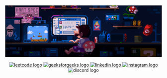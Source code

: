 ![GIF](Readme_assets/225813708-98b745f2-7d22-48cf-9150-083f1b00d6c9.gif)

<div align="Center">
  
<a href="https://leetcode.com/u/akhilthirunalveli/" target="_blank">
    <img src="https://img.shields.io/static/v1?message=LeetCode&logo=leetcode&label=&color=FFA116&logoColor=white&labelColor=&style=for-the-badge" height="35" alt="leetcode logo" /></a>
  <a href="https://www.geeksforgeeks.org/" target="_blank">
    <img src="https://img.shields.io/static/v1?message=GeeksForGeeks&logo=geeksforgeeks&label=&color=0F9D58&logoColor=white&labelColor=&style=for-the-badge" height="35" alt="geeksforgeeks logo" />
  </a>
  <a href="https://www.linkedin.com/in/akhilthirunalveli/" target="_blank">
    <img src="https://img.shields.io/static/v1?message=LinkedIn&logo=linkedin&label=&color=0077B5&logoColor=white&labelColor=&style=for-the-badge" height="35" alt="linkedin logo" />
  </a>
  <a href="https://www.instagram.com/akkhil05/" target="_blank">
    <img src="https://img.shields.io/static/v1?message=Instagram&logo=instagram&label=&color=E4405F&logoColor=white&labelColor=&style=for-the-badge" height="35" alt="instagram logo" />
  </a>
<img src="https://img.shields.io/static/v1?message=Discord&logo=discord&label=&color=7289DA&logoColor=white&labelColor=&style=for-the-badge" height="35" alt="discord logo" 
</div>

